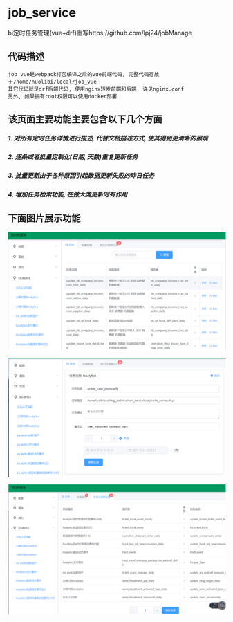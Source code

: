 # job_service
bi定时任务管理(vue+drf)重写https://github.com/lpj24/jobManage

## 代码描述
    job_vue是webpack打包编译之后的vue前端代码, 完整代码存放于/home/huolibi/local/job_vue
    其它代码就是drf后端代码, 使用nginx转发前端和后端, 详见nginx.conf
    另外, 如果拥有root权限可以使用docker部署

## 该页面主要功能主要包含以下几个方面
##### 1. 对所有定时任务详情进行描述, 代替文档描述方式, 使其得到更清晰的展现
##### 2. 逐条或者批量定制化(日期, 天数)重复更新任务
##### 3. 批量更新由于各种原因引起数据更新失败的昨日任务
##### 4. 增加任务检索功能, 在做大类更新时有作用


## 下面图片展示功能
![image](https://github.com/lpj24/job_service/blob/master/images/all.png)

![image](https://github.com/lpj24/job_service/blob/master/images/detail.png)

![image](https://github.com/lpj24/job_service/blob/master/images/error.png)
